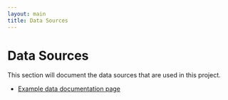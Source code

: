 ```yaml
---
layout: main
title: Data Sources
---
```



# Data Sources

This section will document the data sources that are used in this project. 

* [Example data documentation page]({{site.baseurl}}/data/example.html)
<!--TODO should pull from meta.json to create an automatic index of data tables. If a corresponding informational page has been created, it should hyperlink to it. -->
